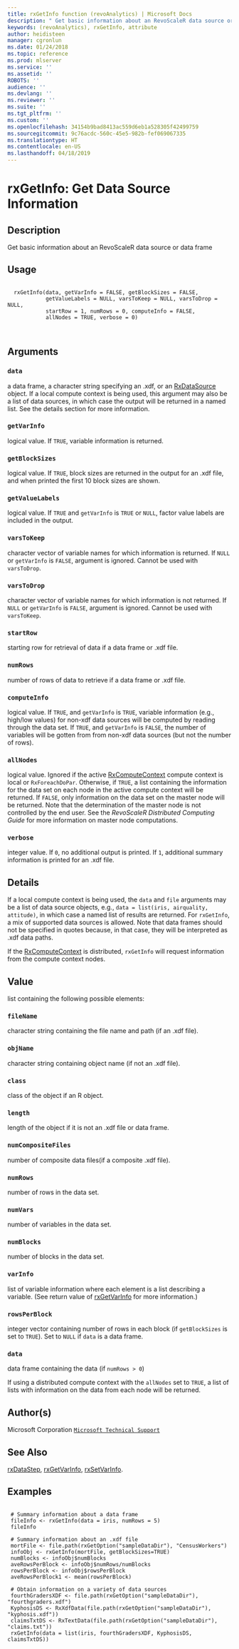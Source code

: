 ```yaml
---
title: rxGetInfo function (revoAnalytics) | Microsoft Docs
description: " Get basic information about an RevoScaleR data source or data frame  "
keywords: (revoAnalytics), rxGetInfo, attribute
author: heidisteen
manager: cgronlun
ms.date: 01/24/2018
ms.topic: reference
ms.prod: mlserver
ms.service: ''
ms.assetid: ''
ROBOTS: ''
audience: ''
ms.devlang: ''
ms.reviewer: ''
ms.suite: ''
ms.tgt_pltfrm: ''
ms.custom: ''
ms.openlocfilehash: 34154b9bad8413ac559d6eb1a528305f42499759
ms.sourcegitcommit: 9c76acdc-560c-45e5-982b-fef069067335
ms.translationtype: HT
ms.contentlocale: en-US
ms.lasthandoff: 04/18/2019
---
```

 # <a name="rxgetinfo-get-data-source-information"></a>rxGetInfo: Get Data Source Information 
 ## <a name="description"></a>Description

Get basic information about an RevoScaleR data source or data frame 


 ## <a name="usage"></a>Usage

```   

  rxGetInfo(data, getVarInfo = FALSE, getBlockSizes = FALSE,
            getValueLabels = NULL, varsToKeep = NULL, varsToDrop = NULL,
            startRow = 1, numRows = 0, computeInfo = FALSE,
            allNodes = TRUE, verbose = 0) 



```

 ## <a name="arguments"></a>Arguments



 ### `data`
 a data frame, a character string specifying an .xdf, or an [RxDataSource](RxDataSource.md) object. If a local compute context is being used,  this argument may also be a list of data sources,  in which case the output will be returned in a named list. See the details section for more information.  



 ### `getVarInfo`
 logical value. If `TRUE`, variable information is returned. 



 ### `getBlockSizes`
 logical value. If `TRUE`, block sizes are returned in the output for an .xdf file, and when printed the first 10 block sizes are shown. 



 ### `getValueLabels`
 logical value. If `TRUE` and `getVarInfo` is `TRUE` or `NULL`, factor value labels are included in the output. 



 ### `varsToKeep`
 character vector of variable names for which information is returned. If `NULL` or `getVarInfo` is `FALSE`, argument is ignored. Cannot be used with `varsToDrop`. 



 ### `varsToDrop`
 character vector of variable names for which information is not returned. If `NULL` or `getVarInfo` is `FALSE`, argument is ignored. Cannot be used with `varsToKeep`. 



 ### `startRow`
 starting row for retrieval of data if a data frame or .xdf file. 



 ### `numRows`
 number of rows of data to retrieve if a data frame or .xdf file. 



 ### `computeInfo`
 logical value. If `TRUE`, and `getVarInfo` is `TRUE`, variable information  (e.g., high/low values) for non-xdf data sources will be computed  by reading through the data set. If `TRUE`, and `getVarInfo` is `FALSE`, the number of variables will be gotten from from non-xdf data sources  (but not the number of rows). 



 ### `allNodes`
 logical value.  Ignored if the active [RxComputeContext](RxComputeContext.md) compute context is local or `RxForeachDoPar`.  Otherwise, if `TRUE`, a list containing the information for the data set on each node in the active compute context will be returned.  If `FALSE`, only information on the data set on the master node will be returned. Note that the determination of the master node is not controlled by the end user. See the *RevoScaleR Distributed Computing Guide* for more information on master node computations.  



 ### `verbose`
 integer value. If `0`, no additional output is printed.  If `1`, additional summary information is printed for an .xdf file. 



 ## <a name="details"></a>Details

If a local compute context is being used, the `data` and `file` arguments may be a list of data source objects, e.g., `data = list(iris, airquality, attitude)`, in which case a named list of results are returned. For `rxGetInfo`, a mix of supported data sources is allowed. Note that data frames should not be specified in quotes because, in that case, they will be interpreted as .xdf data paths.

If the [RxComputeContext](RxComputeContext.md) is distributed, `rxGetInfo` will request information from the compute context nodes.  



 ## <a name="value"></a>Value

list containing the following possible elements:

### `fileName`
character string containing the file name and path (if an .xdf file).


### `objName`
character string containing object name (if not an .xdf file).


### `class`
class of the object if an R object.


### `length`
length of the object if it is not an .xdf file or data frame.


### `numCompositeFiles`
number of composite data files(if a composite .xdf file).


### `numRows`
number of rows in the data set.


### `numVars`
number of variables in the data set.


### `numBlocks`
number of blocks in the data set.


### `varInfo`
list of variable information where each element is a list describing a variable. (See return value of [rxGetVarInfo](rxGetVarInfo.md) for more information.)


### `rowsPerBlock`
integer vector containing number of rows in each block (if `getBlockSizes` is set to `TRUE`). Set to `NULL` if `data` is a data frame.


### `data`
data frame containing the data (if `numRows > 0`)

 If using a distributed compute context with the `allNodes` set to `TRUE`, a list of lists with information on the data from each node will be returned.   



 ## <a name="authors"></a>Author(s)
 Microsoft Corporation [`Microsoft Technical Support`](https://go.microsoft.com/fwlink/?LinkID=698556&clcid=0x409)


 ## <a name="see-also"></a>See Also

[rxDataStep](rxDataStep.md), [rxGetVarInfo](rxGetVarInfo.md), [rxSetVarInfo](rxSetVarInfoXdf.md).

 ## <a name="examples"></a>Examples

 ```

  # Summary information about a data frame
  fileInfo <- rxGetInfo(data = iris, numRows = 5)
  fileInfo

  # Summary information about an .xdf file
  mortFile <- file.path(rxGetOption("sampleDataDir"), "CensusWorkers")
  infoObj <- rxGetInfo(mortFile, getBlockSizes=TRUE)
  numBlocks <- infoObj$numBlocks
  aveRowsPerBlock <- infoObj$numRows/numBlocks
  rowsPerBlock <- infoObj$rowsPerBlock
  aveRowsPerBlock1 <- mean(rowsPerBlock)

  # Obtain information on a variety of data sources
  fourthGradersXDF <- file.path(rxGetOption("sampleDataDir"), "fourthgraders.xdf")
  KyphosisDS <- RxXdfData(file.path(rxGetOption("sampleDataDir"), "kyphosis.xdf"))
  claimsTxtDS <- RxTextData(file.path(rxGetOption("sampleDataDir"), "claims.txt"))
  rxGetInfo(data = list(iris, fourthGradersXDF, KyphosisDS, claimsTxtDS))
```



